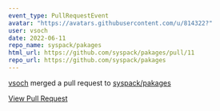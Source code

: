 ```yaml
---
event_type: PullRequestEvent
avatar: "https://avatars.githubusercontent.com/u/814322?"
user: vsoch
date: 2022-06-11
repo_name: syspack/pakages
html_url: https://github.com/syspack/pakages/pull/11
repo_url: https://github.com/syspack/pakages
---
```


<a href='https://github.com/vsoch' target='_blank'>vsoch</a> merged a pull request to <a href='https://github.com/syspack/pakages' target='_blank'>syspack/pakages</a>

<a href='https://github.com/syspack/pakages/pull/11' target='_blank'>View Pull Request</a>